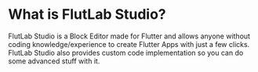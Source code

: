 # What is FlutLab Studio?

FlutLab Studio is a Block Editor made for Flutter and allows anyone without coding knowledge/experience to create Flutter Apps with just a few clicks. FlutLab Studio also provides custom code implementation so you can do some advanced stuff with it.
